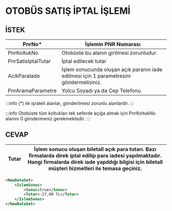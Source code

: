 # OTOBÜS SATIŞ İPTAL İŞLEMİ
## İSTEK
|**PnrNo***|İşlemin PNR Numarası|
|--------------|---------------------------------------------------|
|PnrKoltukNo|Otobüste bu alanın girilmesi zorunludur.|
|PnrSatisIptalTutar|İptal edilecek tutar|
|AcikParaIade|İşlem sonucunda oluşan açık paranın iade edilmesi için 1 parametresini göndermelisiniz.|
|PnrAramaParametre|Yolcu Soyadı ya da Cep Telefonu|

:::info
(*) ile işrateli alanlar, gönderilmesi zorunlu alanlardır.
:::

:::info
Otobüste tüm koltukları tek seferde açığa almak için PnrKoltukNo alanını 0 göndermeniz gerekmektedir.
:::

## CEVAP

|Tutar|İşlem sonucu oluşan biletall açık para tutarı. Bazı firmalarda direk iptal edilip para iadesi yapılmaktadır. Hangi firmalarda direk iade yapıldığı bilgisi için biletall müşteri hizmetleri ile temasa geçiniz.|
|--------------------|--------------------------------------------|
```xml
<NewDataSet>
	<IslemSonuc>
		<Sonuc>true</Sonuc>
		<Tutar>-27,00 TL</Tutar>
	</IslemSonuc>
</NewDataSet>
```